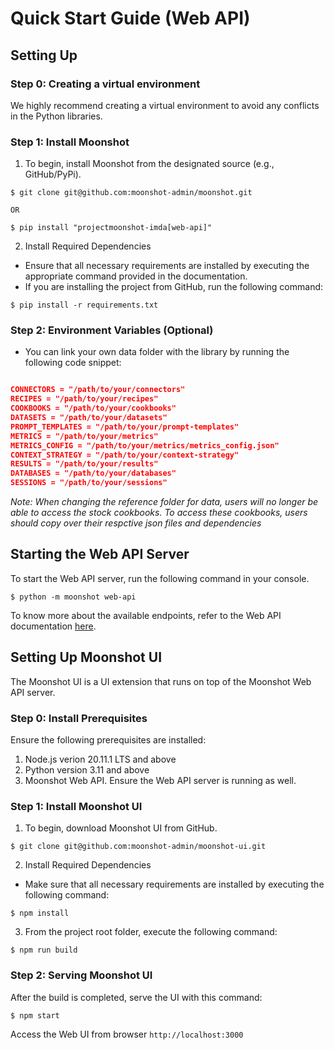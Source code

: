 # Quick Start Guide (Web API)

## Setting Up

### Step 0: Creating a virtual environment
We highly recommend creating a virtual environment to avoid any conflicts in the Python libraries.

### Step 1: Install Moonshot
1. To begin, install Moonshot from the designated source (e.g., GitHub/PyPi).
```
$ git clone git@github.com:moonshot-admin/moonshot.git

OR 

$ pip install "projectmoonshot-imda[web-api]"
```

2. Install Required Dependencies
- Ensure that all necessary requirements are installed by executing the appropriate command provided in the documentation.
- If you are installing the project from GitHub, run the following command:
```
$ pip install -r requirements.txt
```

### Step 2: Environment Variables (Optional)
- You can link your own data folder with the library by running the following code snippet:
<!--Instead of using the stock test data provided by the library, you have the option to link your own data folder by running the following code to connect your file directory.-->

```json

CONNECTORS = "/path/to/your/connectors"
RECIPES = "/path/to/your/recipes"
COOKBOOKS = "/path/to/your/cookbooks"
DATASETS = "/path/to/your/datasets"
PROMPT_TEMPLATES = "/path/to/your/prompt-templates"
METRICS = "/path/to/your/metrics"
METRICS_CONFIG = "/path/to/your/metrics/metrics_config.json"
CONTEXT_STRATEGY = "/path/to/your/context-strategy"
RESULTS = "/path/to/your/results"
DATABASES = "/path/to/your/databases"
SESSIONS = "/path/to/your/sessions"

```
_Note: When changing the reference folder for data, users will no longer be able to access the stock cookbooks. To access these cookbooks, users should copy over their respctive json files and dependencies_

## Starting the Web API Server

To start the Web API server, run the following command in your console.
```
$ python -m moonshot web-api
```

To know more about the available endpoints, refer to the Web API documentation [here](/web_api/web_api_guide/).
## Setting Up Moonshot UI
The Moonshot UI is a UI extension that runs on top of the Moonshot Web API server.

### Step 0: Install Prerequisites
Ensure the following prerequisites are installed:

1. Node.js verion 20.11.1 LTS and above
2. Python version 3.11 and above
3. Moonshot Web API. Ensure the Web API server is running as well.

### Step 1: Install Moonshot UI
1. To begin, download Moonshot UI from GitHub.
```
$ git clone git@github.com:moonshot-admin/moonshot-ui.git
```
2. Install Required Dependencies
- Make sure that all necessary requirements are installed by executing the following command:
```
$ npm install
```
3. From the project root folder, execute the following command:
```
$ npm run build
```

### Step 2: Serving Moonshot UI
After the build is completed, serve the UI with this command:
```
$ npm start
```
Access the Web UI from browser `http://localhost:3000`